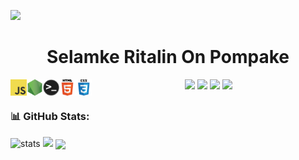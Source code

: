 ![](https://komarev.com/ghpvc/?username=Ritalincik)
<h1 align="center"> Selamke Ritalin On Pompake</h1>
<p align="center">
 <a href="https://discord.com/users/853338658961358848" target"blank_"><img src="https://img.shields.io/badge/Discord%20-7289DA.svg?&style=for-the-badge&logo=discord&logoColor=white"></a>
  <a href="https://github.com/Ritalincik" target"blank_"><img src="https://img.shields.io/badge/GitHub%20-191717.svg?&style=for-the-badge&logo=github&logoColor=white"></a>
  <a href="https://open.spotify.com/user/s5py7bxdlc7tfrci6x1tlm0ms" target"blank_"><img src="https://img.shields.io/badge/Spotify%20-1ed760.svg?&style=for-the-badge&logo=spotify&logoColor=white"></a>
 <a href="https://www.instagram.com/ritalincik/" target"blank_"><img src="https://img.shields.io/badge/INSTAGRAM%20-DC3175.svg?&style=for-the-badge&logo=instagram&logoColor=white"></a>


<img align="left" alt="JavaScript" width="26px" src="https://raw.githubusercontent.com/github/explore/80688e429a7d4ef2fca1e82350fe8e3517d3494d/topics/javascript/javascript.png" />
<img align="left" alt="Node.js" width="26px" src="https://raw.githubusercontent.com/github/explore/80688e429a7d4ef2fca1e82350fe8e3517d3494d/topics/nodejs/nodejs.png" />
<img align="left" alt="Terminal" width="26px" src="https://raw.githubusercontent.com/github/explore/80688e429a7d4ef2fca1e82350fe8e3517d3494d/topics/terminal/terminal.png" />
<img align="left" alt="Html" width="26px" src="https://raw.githubusercontent.com/github/explore/80688e429a7d4ef2fca1e82350fe8e3517d3494d/topics/html/html.png"/>
<img align="left" alt="Css" width="26px" src="https://raw.githubusercontent.com/github/explore/80688e429a7d4ef2fca1e82350fe8e3517d3494d/topics/css/css.png"/>




</br>

##
<h3 align="left">📊 GitHub Stats:</h3>
<p align="left">
   <img src="https://github-readme-stats.vercel.app/api?username=Ritalincik&count_private=true&show_icons=true&theme=midnight_yellow&hide_border=true" width="%100" height="150px" alt="stats" />
   <img src="https://github-readme-stats.vercel.app/api/top-langs/?username=Ritalincik&layout=compact&show_icons=true&theme=midnight_yellow&hide_border=true"width="%100" height="150px" />
<a href="https://github.com/Ritalincik/Ritaline-bos-altyapi">
  <img align="center" src="https://github-readme-stats.vercel.app/api/pin/?username=Ritalincik&theme=midnight_yellow&repo=Ritaline-bos-altyapi" />
</a>
</p>
